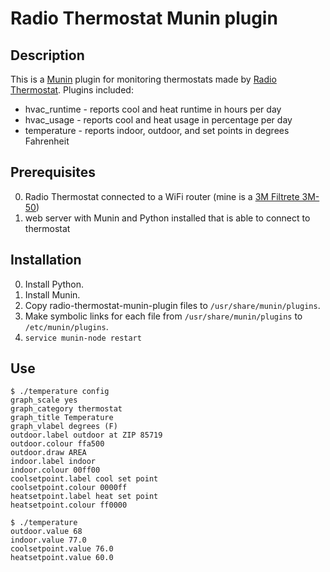 # Radio Thermostat Munin plugin

## Description

This is a [Munin](http://munin-monitoring.org/) plugin for monitoring
thermostats made by [Radio
Thermostat](http://radiothermostat.com/). Plugins included:

* hvac_runtime - reports cool and heat runtime in hours per day
* hvac_usage - reports cool and heat usage in percentage per day
* temperature - reports indoor, outdoor, and set points in degrees Fahrenheit

## Prerequisites

0. Radio Thermostat connected to a WiFi router (mine is a [3M Filtrete 3M-50](http://www.radiothermostat.com/filtrete/products/3M-50/))
0. web server with Munin and Python installed that is able to connect to thermostat

## Installation

0. Install Python.
0. Install Munin.
0. Copy radio-thermostat-munin-plugin files to `/usr/share/munin/plugins`.
0. Make symbolic links for each file from `/usr/share/munin/plugins` to `/etc/munin/plugins`.
0. `service munin-node restart`

## Use

    $ ./temperature config
    graph_scale yes
    graph_category thermostat
    graph_title Temperature
    graph_vlabel degrees (F)
    outdoor.label outdoor at ZIP 85719
    outdoor.colour ffa500
    outdoor.draw AREA
    indoor.label indoor
    indoor.colour 00ff00
    coolsetpoint.label cool set point
    coolsetpoint.colour 0000ff
    heatsetpoint.label heat set point
    heatsetpoint.colour ff0000

    $ ./temperature
    outdoor.value 68
    indoor.value 77.0
    coolsetpoint.value 76.0
    heatsetpoint.value 60.0
